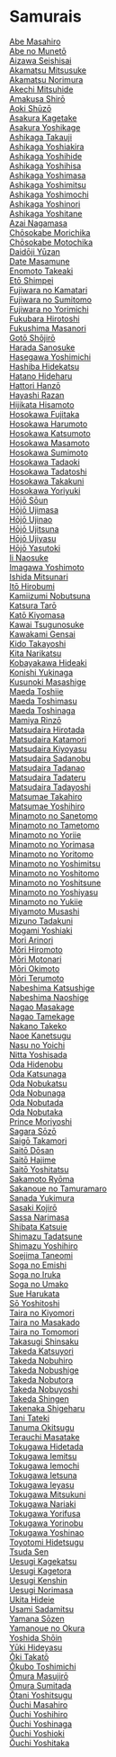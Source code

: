 # Samurais
[Abe Masahiro](https://en.wikipedia.org/wiki/Abe_Masahiro)<br>
[Abe no Munetō](https://en.wikipedia.org/wiki/Abe_no_Munet%C5%8D)<br>
[Aizawa Seishisai](https://en.wikipedia.org/wiki/Aizawa_Seishisai)<br>
[Akamatsu Mitsusuke](https://en.wikipedia.org/wiki/Akamatsu_Mitsusuke)<br>
[Akamatsu Norimura](https://en.wikipedia.org/wiki/Akamatsu_Norimura)<br>
[Akechi Mitsuhide](https://en.wikipedia.org/wiki/Akechi_Mitsuhide)<br>
[Amakusa Shirō](https://en.wikipedia.org/wiki/Amakusa_Shir%C5%8D)<br>
[Aoki Shūzō](https://en.wikipedia.org/wiki/Aoki_Sh%C5%ABz%C5%8D)<br>
[Asakura Kagetake](https://en.wikipedia.org/wiki/Asakura_Kagetake)<br>
[Asakura Yoshikage](https://en.wikipedia.org/wiki/Asakura_Yoshikage)<br>
[Ashikaga Takauji](https://en.wikipedia.org/wiki/Ashikaga_Takauji)<br>
[Ashikaga Yoshiakira](https://en.wikipedia.org/wiki/Ashikaga_Yoshiakira)<br>
[Ashikaga Yoshihide](https://en.wikipedia.org/wiki/Ashikaga_Yoshihide)<br>
[Ashikaga Yoshihisa](https://en.wikipedia.org/wiki/Ashikaga_Yoshihisa)<br>
[Ashikaga Yoshimasa](https://en.wikipedia.org/wiki/Ashikaga_Yoshimasa)<br>
[Ashikaga Yoshimitsu](https://en.wikipedia.org/wiki/Ashikaga_Yoshimitsu)<br>
[Ashikaga Yoshimochi](https://en.wikipedia.org/wiki/Ashikaga_Yoshimochi)<br>
[Ashikaga Yoshinori](https://en.wikipedia.org/wiki/Ashikaga_Yoshinori)<br>
[Ashikaga Yoshitane](https://en.wikipedia.org/wiki/Ashikaga_Yoshitane)<br>
[Azai Nagamasa](https://en.wikipedia.org/wiki/Azai_Nagamasa)<br>
[Chōsokabe Morichika](https://en.wikipedia.org/wiki/Ch%C5%8Dsokabe_Morichika)<br>
[Chōsokabe Motochika](https://en.wikipedia.org/wiki/Ch%C5%8Dsokabe_Motochika)<br>
[Daidōji Yūzan](https://en.wikipedia.org/wiki/Daid%C5%8Dji_Y%C5%ABzan)<br>
[Date Masamune](https://en.wikipedia.org/wiki/Date_Masamune)<br>
[Enomoto Takeaki](https://en.wikipedia.org/wiki/Enomoto_Takeaki)<br>
[Etō Shimpei](https://en.wikipedia.org/wiki/Et%C5%8D_Shimpei)<br>
[Fujiwara no Kamatari](https://en.wikipedia.org/wiki/Fujiwara_no_Kamatari)<br>
[Fujiwara no Sumitomo](https://en.wikipedia.org/wiki/Fujiwara_no_Sumitomo)<br>
[Fujiwara no Yorimichi](https://en.wikipedia.org/wiki/Fujiwara_no_Yorimichi)<br>
[Fukubara Hirotoshi](https://en.wikipedia.org/wiki/Fukubara_Hirotoshi)<br>
[Fukushima Masanori](https://en.wikipedia.org/wiki/Fukushima_Masanori)<br>
[Gotō Shōjirō](https://en.wikipedia.org/wiki/Got%C5%8D_Sh%C5%8Djir%C5%8D)<br>
[Harada Sanosuke](https://en.wikipedia.org/wiki/Harada_Sanosuke)<br>
[Hasegawa Yoshimichi](https://en.wikipedia.org/wiki/Hasegawa_Yoshimichi)<br>
[Hashiba Hidekatsu](https://en.wikipedia.org/wiki/Hashiba_Hidekatsu)<br>
[Hatano Hideharu](https://en.wikipedia.org/wiki/Hatano_Hideharu)<br>
[Hattori Hanzō](https://en.wikipedia.org/wiki/Hattori_Hanz%C5%8D)<br>
[Hayashi Razan](https://en.wikipedia.org/wiki/Hayashi_Razan)<br>
[Hijikata Hisamoto](https://en.wikipedia.org/wiki/Hijikata_Hisamoto)<br>
[Hosokawa Fujitaka](https://en.wikipedia.org/wiki/Hosokawa_Fujitaka)<br>
[Hosokawa Harumoto](https://en.wikipedia.org/wiki/Hosokawa_Harumoto)<br>
[Hosokawa Katsumoto](https://en.wikipedia.org/wiki/Hosokawa_Katsumoto)<br>
[Hosokawa Masamoto](https://en.wikipedia.org/wiki/Hosokawa_Masamoto)<br>
[Hosokawa Sumimoto](https://en.wikipedia.org/wiki/Hosokawa_Sumimoto)<br>
[Hosokawa Tadaoki](https://en.wikipedia.org/wiki/Hosokawa_Tadaoki)<br>
[Hosokawa Tadatoshi](https://en.wikipedia.org/wiki/Hosokawa_Tadatoshi)<br>
[Hosokawa Takakuni](https://en.wikipedia.org/wiki/Hosokawa_Takakuni)<br>
[Hosokawa Yoriyuki](https://en.wikipedia.org/wiki/Hosokawa_Yoriyuki)<br>
[Hōjō Sōun](https://en.wikipedia.org/wiki/H%C5%8Dj%C5%8D_S%C5%8Dun)<br>
[Hōjō Ujimasa](https://en.wikipedia.org/wiki/H%C5%8Dj%C5%8D_Ujimasa)<br>
[Hōjō Ujinao](https://en.wikipedia.org/wiki/H%C5%8Dj%C5%8D_Ujinao)<br>
[Hōjō Ujitsuna](https://en.wikipedia.org/wiki/H%C5%8Dj%C5%8D_Ujitsuna)<br>
[Hōjō Ujiyasu](https://en.wikipedia.org/wiki/H%C5%8Dj%C5%8D_Ujiyasu)<br>
[Hōjō Yasutoki](https://en.wikipedia.org/wiki/H%C5%8Dj%C5%8D_Yasutoki)<br>
[Ii Naosuke](https://en.wikipedia.org/wiki/Ii_Naosuke)<br>
[Imagawa Yoshimoto](https://en.wikipedia.org/wiki/Imagawa_Yoshimoto)<br>
[Ishida Mitsunari](https://en.wikipedia.org/wiki/Ishida_Mitsunari)<br>
[Itō Hirobumi](https://en.wikipedia.org/wiki/It%C5%8D_Hirobumi)<br>
[Kamiizumi Nobutsuna](https://en.wikipedia.org/wiki/Kamiizumi_Nobutsuna)<br>
[Katsura Tarō](https://en.wikipedia.org/wiki/Katsura_Tar%C5%8D)<br>
[Katō Kiyomasa](https://en.wikipedia.org/wiki/Kat%C5%8D_Kiyomasa)<br>
[Kawai Tsugunosuke](https://en.wikipedia.org/wiki/Kawai_Tsugunosuke)<br>
[Kawakami Gensai](https://en.wikipedia.org/wiki/Kawakami_Gensai)<br>
[Kido Takayoshi](https://en.wikipedia.org/wiki/Kido_Takayoshi)<br>
[Kita Narikatsu](https://en.wikipedia.org/wiki/Kita_Narikatsu)<br>
[Kobayakawa Hideaki](https://en.wikipedia.org/wiki/Kobayakawa_Hideaki)<br>
[Konishi Yukinaga](https://en.wikipedia.org/wiki/Konishi_Yukinaga)<br>
[Kusunoki Masashige](https://en.wikipedia.org/wiki/Kusunoki_Masashige)<br>
[Maeda Toshiie](https://en.wikipedia.org/wiki/Maeda_Toshiie)<br>
[Maeda Toshimasu](https://en.wikipedia.org/wiki/Maeda_Toshimasu)<br>
[Maeda Toshinaga](https://en.wikipedia.org/wiki/Maeda_Toshinaga)<br>
[Mamiya Rinzō](https://en.wikipedia.org/wiki/Mamiya_Rinz%C5%8D)<br>
[Matsudaira Hirotada](https://en.wikipedia.org/wiki/Matsudaira_Hirotada)<br>
[Matsudaira Katamori](https://en.wikipedia.org/wiki/Matsudaira_Katamori)<br>
[Matsudaira Kiyoyasu](https://en.wikipedia.org/wiki/Matsudaira_Kiyoyasu)<br>
[Matsudaira Sadanobu](https://en.wikipedia.org/wiki/Matsudaira_Sadanobu)<br>
[Matsudaira Tadanao](https://en.wikipedia.org/wiki/Matsudaira_Tadanao)<br>
[Matsudaira Tadateru](https://en.wikipedia.org/wiki/Matsudaira_Tadateru)<br>
[Matsudaira Tadayoshi](https://en.wikipedia.org/wiki/Matsudaira_Tadayoshi)<br>
[Matsumae Takahiro](https://en.wikipedia.org/wiki/Matsumae_Takahiro)<br>
[Matsumae Yoshihiro](https://en.wikipedia.org/wiki/Matsumae_Yoshihiro)<br>
[Minamoto no Sanetomo](https://en.wikipedia.org/wiki/Minamoto_no_Sanetomo)<br>
[Minamoto no Tametomo](https://en.wikipedia.org/wiki/Minamoto_no_Tametomo)<br>
[Minamoto no Yoriie](https://en.wikipedia.org/wiki/Minamoto_no_Yoriie)<br>
[Minamoto no Yorimasa](https://en.wikipedia.org/wiki/Minamoto_no_Yorimasa)<br>
[Minamoto no Yoritomo](https://en.wikipedia.org/wiki/Minamoto_no_Yoritomo)<br>
[Minamoto no Yoshimitsu](https://en.wikipedia.org/wiki/Minamoto_no_Yoshimitsu)<br>
[Minamoto no Yoshitomo](https://en.wikipedia.org/wiki/Minamoto_no_Yoshitomo)<br>
[Minamoto no Yoshitsune](https://en.wikipedia.org/wiki/Minamoto_no_Yoshitsune)<br>
[Minamoto no Yoshiyasu](https://en.wikipedia.org/wiki/Minamoto_no_Yoshiyasu)<br>
[Minamoto no Yukiie](https://en.wikipedia.org/wiki/Minamoto_no_Yukiie)<br>
[Miyamoto Musashi](https://en.wikipedia.org/wiki/Miyamoto_Musashi)<br>
[Mizuno Tadakuni](https://en.wikipedia.org/wiki/Mizuno_Tadakuni)<br>
[Mogami Yoshiaki](https://en.wikipedia.org/wiki/Mogami_Yoshiaki)<br>
[Mori Arinori](https://en.wikipedia.org/wiki/Mori_Arinori)<br>
[Mōri Hiromoto](https://en.wikipedia.org/wiki/M%C5%8Dri_Hiromoto)<br>
[Mōri Motonari](https://en.wikipedia.org/wiki/M%C5%8Dri_Motonari)<br>
[Mōri Okimoto](https://en.wikipedia.org/wiki/M%C5%8Dri_Okimoto)<br>
[Mōri Terumoto](https://en.wikipedia.org/wiki/M%C5%8Dri_Terumoto)<br>
[Nabeshima Katsushige](https://en.wikipedia.org/wiki/Nabeshima_Katsushige)<br>
[Nabeshima Naoshige](https://en.wikipedia.org/wiki/Nabeshima_Naoshige)<br>
[Nagao Masakage](https://en.wikipedia.org/wiki/Nagao_Masakage)<br>
[Nagao Tamekage](https://en.wikipedia.org/wiki/Nagao_Tamekage)<br>
[Nakano Takeko](https://en.wikipedia.org/wiki/Nakano_Takeko)<br>
[Naoe Kanetsugu](https://en.wikipedia.org/wiki/Naoe_Kanetsugu)<br>
[Nasu no Yoichi](https://en.wikipedia.org/wiki/Nasu_no_Yoichi)<br>
[Nitta Yoshisada](https://en.wikipedia.org/wiki/Nitta_Yoshisada)<br>
[Oda Hidenobu](https://en.wikipedia.org/wiki/Oda_Hidenobu)<br>
[Oda Katsunaga](https://en.wikipedia.org/wiki/Oda_Katsunaga)<br>
[Oda Nobukatsu](https://en.wikipedia.org/wiki/Oda_Nobukatsu)<br>
[Oda Nobunaga](https://en.wikipedia.org/wiki/Oda_Nobunaga)<br>
[Oda Nobutada](https://en.wikipedia.org/wiki/Oda_Nobutada)<br>
[Oda Nobutaka](https://en.wikipedia.org/wiki/Oda_Nobutaka)<br>
[Prince Moriyoshi](https://en.wikipedia.org/wiki/Prince_Moriyoshi)<br>
[Sagara Sōzō](https://en.wikipedia.org/wiki/Sagara_S%C5%8Dz%C5%8D)<br>
[Saigō Takamori](https://en.wikipedia.org/wiki/Saig%C5%8D_Takamori)<br>
[Saitō Dōsan](https://en.wikipedia.org/wiki/Sait%C5%8D_D%C5%8Dsan)<br>
[Saitō Hajime](https://en.wikipedia.org/wiki/Sait%C5%8D_Hajime)<br>
[Saitō Yoshitatsu](https://en.wikipedia.org/wiki/Sait%C5%8D_Yoshitatsu)<br>
[Sakamoto Ryōma](https://en.wikipedia.org/wiki/Sakamoto_Ry%C5%8Dma)<br>
[Sakanoue no Tamuramaro](https://en.wikipedia.org/wiki/Sakanoue_no_Tamuramaro)<br>
[Sanada Yukimura](https://en.wikipedia.org/wiki/Sanada_Yukimura)<br>
[Sasaki Kojirō](https://en.wikipedia.org/wiki/Sasaki_Kojir%C5%8D)<br>
[Sassa Narimasa](https://en.wikipedia.org/wiki/Sassa_Narimasa)<br>
[Shibata Katsuie](https://en.wikipedia.org/wiki/Shibata_Katsuie)<br>
[Shimazu Tadatsune](https://en.wikipedia.org/wiki/Shimazu_Tadatsune)<br>
[Shimazu Yoshihiro](https://en.wikipedia.org/wiki/Shimazu_Yoshihiro)<br>
[Soejima Taneomi](https://en.wikipedia.org/wiki/Soejima_Taneomi)<br>
[Soga no Emishi](https://en.wikipedia.org/wiki/Soga_no_Emishi)<br>
[Soga no Iruka](https://en.wikipedia.org/wiki/Soga_no_Iruka)<br>
[Soga no Umako](https://en.wikipedia.org/wiki/Soga_no_Umako)<br>
[Sue Harukata](https://en.wikipedia.org/wiki/Sue_Harukata)<br>
[Sō Yoshitoshi](https://en.wikipedia.org/wiki/S%C5%8D_Yoshitoshi)<br>
[Taira no Kiyomori](https://en.wikipedia.org/wiki/Taira_no_Kiyomori)<br>
[Taira no Masakado](https://en.wikipedia.org/wiki/Taira_no_Masakado)<br>
[Taira no Tomomori](https://en.wikipedia.org/wiki/Taira_no_Tomomori)<br>
[Takasugi Shinsaku](https://en.wikipedia.org/wiki/Takasugi_Shinsaku)<br>
[Takeda Katsuyori](https://en.wikipedia.org/wiki/Takeda_Katsuyori)<br>
[Takeda Nobuhiro](https://en.wikipedia.org/wiki/Takeda_Nobuhiro)<br>
[Takeda Nobushige](https://en.wikipedia.org/wiki/Takeda_Nobushige)<br>
[Takeda Nobutora](https://en.wikipedia.org/wiki/Takeda_Nobutora)<br>
[Takeda Nobuyoshi](https://en.wikipedia.org/wiki/Takeda_Nobuyoshi)<br>
[Takeda Shingen](https://en.wikipedia.org/wiki/Takeda_Shingen)<br>
[Takenaka Shigeharu](https://en.wikipedia.org/wiki/Takenaka_Shigeharu)<br>
[Tani Tateki](https://en.wikipedia.org/wiki/Tani_Tateki)<br>
[Tanuma Okitsugu](https://en.wikipedia.org/wiki/Tanuma_Okitsugu)<br>
[Terauchi Masatake](https://en.wikipedia.org/wiki/Terauchi_Masatake)<br>
[Tokugawa Hidetada](https://en.wikipedia.org/wiki/Tokugawa_Hidetada)<br>
[Tokugawa Iemitsu](https://en.wikipedia.org/wiki/Tokugawa_Iemitsu)<br>
[Tokugawa Iemochi](https://en.wikipedia.org/wiki/Tokugawa_Iemochi)<br>
[Tokugawa Ietsuna](https://en.wikipedia.org/wiki/Tokugawa_Ietsuna)<br>
[Tokugawa Ieyasu](https://en.wikipedia.org/wiki/Tokugawa_Ieyasu)<br>
[Tokugawa Mitsukuni](https://en.wikipedia.org/wiki/Tokugawa_Mitsukuni)<br>
[Tokugawa Nariaki](https://en.wikipedia.org/wiki/Tokugawa_Nariaki)<br>
[Tokugawa Yorifusa](https://en.wikipedia.org/wiki/Tokugawa_Yorifusa)<br>
[Tokugawa Yorinobu](https://en.wikipedia.org/wiki/Tokugawa_Yorinobu)<br>
[Tokugawa Yoshinao](https://en.wikipedia.org/wiki/Tokugawa_Yoshinao)<br>
[Toyotomi Hidetsugu](https://en.wikipedia.org/wiki/Toyotomi_Hidetsugu)<br>
[Tsuda Sen](https://en.wikipedia.org/wiki/Tsuda_Sen)<br>
[Uesugi Kagekatsu](https://en.wikipedia.org/wiki/Uesugi_Kagekatsu)<br>
[Uesugi Kagetora](https://en.wikipedia.org/wiki/Uesugi_Kagetora)<br>
[Uesugi Kenshin](https://en.wikipedia.org/wiki/Uesugi_Kenshin)<br>
[Uesugi Norimasa](https://en.wikipedia.org/wiki/Uesugi_Norimasa)<br>
[Ukita Hideie](https://en.wikipedia.org/wiki/Ukita_Hideie)<br>
[Usami Sadamitsu](https://en.wikipedia.org/wiki/Usami_Sadamitsu)<br>
[Yamana Sōzen](https://en.wikipedia.org/wiki/Yamana_S%C5%8Dzen)<br>
[Yamanoue no Okura](https://en.wikipedia.org/wiki/Yamanoue_no_Okura)<br>
[Yoshida Shōin](https://en.wikipedia.org/wiki/Yoshida_Sh%C5%8Din)<br>
[Yūki Hideyasu](https://en.wikipedia.org/wiki/Y%C5%ABki_Hideyasu)<br>
[Ōki Takatō](https://en.wikipedia.org/wiki/%C5%8Cki_Takat%C5%8D)<br>
[Ōkubo Toshimichi](https://en.wikipedia.org/wiki/%C5%8Ckubo_Toshimichi)<br>
[Ōmura Masujirō](https://en.wikipedia.org/wiki/%C5%8Cmura_Masujir%C5%8D)<br>
[Ōmura Sumitada](https://en.wikipedia.org/wiki/%C5%8Cmura_Sumitada)<br>
[Ōtani Yoshitsugu](https://en.wikipedia.org/wiki/%C5%8Ctani_Yoshitsugu)<br>
[Ōuchi Masahiro](https://en.wikipedia.org/wiki/%C5%8Cuchi_Masahiro)<br>
[Ōuchi Yoshihiro](https://en.wikipedia.org/wiki/%C5%8Cuchi_Yoshihiro)<br>
[Ōuchi Yoshinaga](https://en.wikipedia.org/wiki/%C5%8Cuchi_Yoshinaga)<br>
[Ōuchi Yoshioki](https://en.wikipedia.org/wiki/%C5%8Cuchi_Yoshioki)<br>
[Ōuchi Yoshitaka](https://en.wikipedia.org/wiki/%C5%8Cuchi_Yoshitaka)<br>
